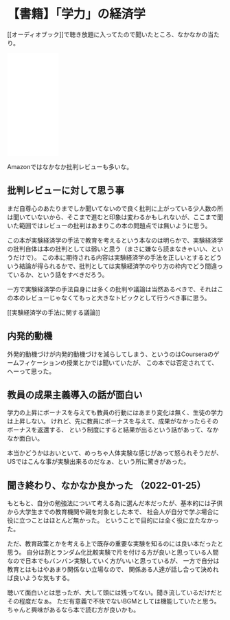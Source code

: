 # 【書籍】「学力」の経済学

[[オーディオブック]]で聴き放題に入ってたので聞いたところ、なかなかの当たり。

<iframe style="width:120px;height:240px;" marginwidth="0" marginheight="0" scrolling="no" frameborder="0" src="//rcm-fe.amazon-adsystem.com/e/cm?lt1=_blank&bc1=000000&IS2=1&bg1=FFFFFF&fc1=000000&lc1=0000FF&t=karino203-22&language=ja_JP&o=9&p=8&l=as4&m=amazon&f=ifr&ref=as_ss_li_til&asins=B00ZTXKHQ0&linkId=e2b8634e1ae37d6c95b3496f57283327"></iframe>

Amazonではなかなか批判レビューも多いな。

## 批判レビューに対して思う事

まだ自尊心のあたりまでしか聞いてないので良く批判に上がっている少人数の所は聞いていないから、そこまで進むと印象は変わるかもしれないが、ここまで聞いた範囲ではレビューの批判はあまりこの本の問題点では無いように思う。

この本が実験経済学の手法で教育を考えるという本なのは明らかで、実験経済学の批判自体は本の批判としては弱いと思う（まさに嫌なら読まなきゃいい、というだけで）。
この本に期待される内容は実験経済学の手法を正しいとするとどういう結論が得られるかで、批判としては実験経済学のやり方の枠内でどう間違っているか、という話をすべきだろう。

一方で実験経済学の手法自身には多くの批判や議論は当然あるべきで、それはこの本のレビューじゃなくてもっと大きなトピックとして行うべき事に思う。

[[実験経済学の手法に関する議論]]

## 内発的動機

外発的動機づけが内発的動機づけを減らしてしまう、というのはCourseraのゲームフィケーションの授業とかでは聞いていたが、
この本では否定されてて、へーって思った。

## 教員の成果主義導入の話が面白い

学力の上昇にボーナスを与えても教員の行動にはあまり変化は無く、生徒の学力は上昇しない。
けれど、先に教員にボーナスを与えて、成果がなかったらそのボーナスを返還する、
という制度にすると結果が出るという話があって、なかなか面白い。

本当かどうかはおいといて、めっちゃ人体実験な感じがあって怒られそうだが、
USではこんな事が実験出来るのだなぁ、という所に驚きがあった。

## 聞き終わり、なかなか良かった （2022-01-25）

もともと、自分の勉強法について考える為に選んだ本だったが、基本的には子供から大学生までの教育機関や親を対象とした本で、
社会人が自分で学ぶ場合に役に立つことはほとんど無かった。
ということで目的には全く役に立たなかった。

ただ、教育政策とかを考える上で既存の重要な実験を知るのには良い本だったと思う。
自分は割とランダム化比較実験で片を付ける方が良いと思っている人間なので日本でもバンバン実験していく方がいいと思っているが、
一方で自分は教育とはもはやあまり関係ない立場なので、
関係ある人達が話し合って決めれば良いような気もする。

聴いて面白いとは思ったが、大して頭には残ってない。聞き流しているだけだとその程度だなぁ。
ただ有意義で不快でないBGMとしては機能していたと思う。
ちゃんと興味があるなら本で読む方が良いかも。